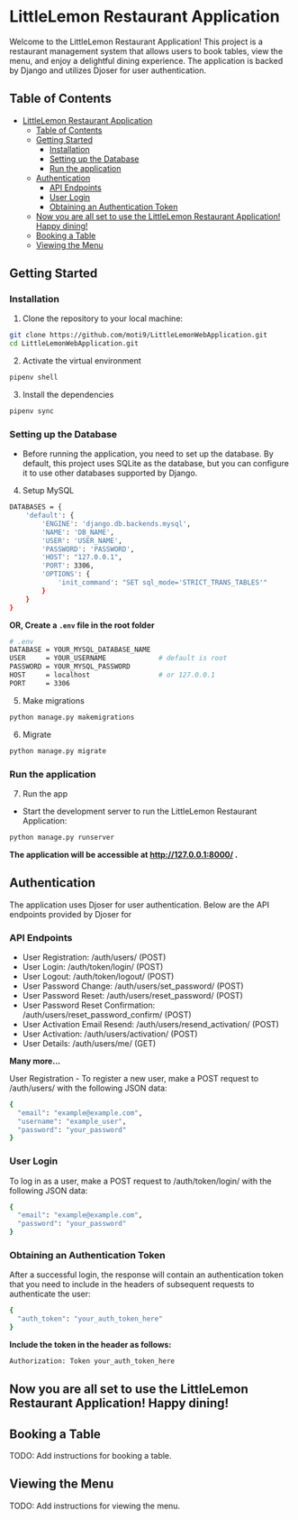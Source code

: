 # LittleLemon Restaurant Application

Welcome to the LittleLemon Restaurant Application! This project is a restaurant management system that allows users to book tables, view the menu, and enjoy a delightful dining experience. The application is backed by Django and utilizes Djoser for user authentication.

## Table of Contents
- [LittleLemon Restaurant Application](#littlelemon-restaurant-application)
  - [Table of Contents](#table-of-contents)
  - [Getting Started](#getting-started)
    - [Installation](#installation)
    - [Setting up the Database](#setting-up-the-database)
    - [Run the application](#run-the-application)
  - [Authentication](#authentication)
    - [API Endpoints](#api-endpoints)
    - [User Login](#user-login)
    - [Obtaining an Authentication Token](#obtaining-an-authentication-token)
  - [Now you are all set to use the LittleLemon Restaurant Application! Happy dining!](#now-you-are-all-set-to-use-the-littlelemon-restaurant-application-happy-dining)
  - [Booking a Table](#booking-a-table)
  - [Viewing the Menu](#viewing-the-menu)

## Getting Started

### Installation


1. Clone the repository to your local machine:

```bash
git clone https://github.com/moti9/LittleLemonWebApplication.git
cd LittleLemonWebApplication.git
```
2. Activate the virtual environment
```bash
pipenv shell
```
3. Install the dependencies
```bash
pipenv sync
```

### Setting up the Database

- Before running the application, you need to set up the database. By default, this project uses SQLite as the database, but you can configure it to use other databases supported by Django.

4. Setup MySQL
```bash
DATABASES = {
    'default': {
        'ENGINE': 'django.db.backends.mysql',
        'NAME': 'DB_NAME',
        'USER': 'USER_NAME',
        'PASSWORD': 'PASSWORD',
        'HOST': "127.0.0.1",
        'PORT': 3306,
        'OPTIONS': {
            'init_command': "SET sql_mode='STRICT_TRANS_TABLES'"
        }
    }
}
```
**OR, Create a `.env` file in the root folder**
```bash
# .env
DATABASE = YOUR_MYSQL_DATABASE_NAME
USER     = YOUR_USERNAME             # default is root
PASSWORD = YOUR_MYSQL_PASSWORD
HOST     = localhost                 # or 127.0.0.1
PORT     = 3306
```

5. Make migrations

```bash
python manage.py makemigrations
```

6. Migrate

```bash
python manage.py migrate
```
### Run the application
7. Run the app
- Start the development server to run the LittleLemon Restaurant Application:
```bash
python manage.py runserver
```

**The application will be accessible at http://127.0.0.1:8000/ .**


## Authentication
<p>
The application uses Djoser for user authentication. Below are the API endpoints provided by Djoser for 
</p>

### API Endpoints

- User Registration: /auth/users/ (POST)
- User Login: /auth/token/login/ (POST)
- User Logout: /auth/token/logout/ (POST)
- User Password Change: /auth/users/set_password/ (POST)
- User Password Reset: /auth/users/reset_password/ (POST)
- User Password Reset Confirmation: /auth/users/reset_password_confirm/ (POST)
- User Activation Email Resend: /auth/users/resend_activation/ (POST)
- User Activation: /auth/users/activation/ (POST)
- User Details: /auth/users/me/ (GET)


**Many more...**


<p>User Registration - To register a new user, make a POST request to /auth/users/ with the following JSON data:</p>

```bash
{
  "email": "example@example.com",
  "username": "example_user",
  "password": "your_password"
}
```

### User Login


To log in as a user, make a POST request to /auth/token/login/ with the following JSON data:

```bash
{
  "email": "example@example.com",
  "password": "your_password"
}
```

### Obtaining an Authentication Token


After a successful login, the response will contain an authentication token that you need to include in the headers of subsequent requests to authenticate the user:

```bash
{
  "auth_token": "your_auth_token_here"
}
```

**Include the token in the header as follows:**

```bash 
Authorization: Token your_auth_token_here
```

## Now you are all set to use the LittleLemon Restaurant Application! Happy dining!

## Booking a Table

TODO: Add instructions for booking a table.

## Viewing the Menu

TODO: Add instructions for viewing the menu.
